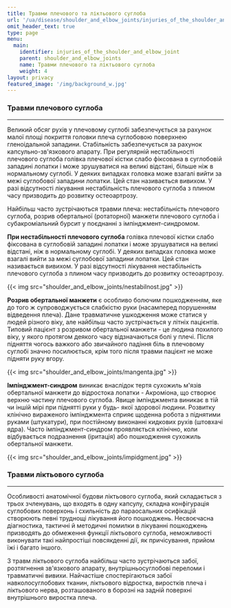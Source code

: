 ```yaml
---
title: Травми плечового та ліктьового суглоба
url: '/ua/disease/shoulder_and_elbow_joints/injuries_of_the_shoulder_and_elbow_joint'
omit_header_text: true
type: page
menu:
  main:
    identifier: injuries_of_the_shoulder_and_elbow_joint
    parent: shoulder_and_elbow_joints
    name: Травми плечового та ліктьового суглоба
    weight: 4
layout: privacy
featured_image: '/img/background_w.jpg'
---
```


### Травми плечового суглоба 
****

Великий обсяг рухів у плечовому суглобі забезпечується за рахунок малої площі покриття головки плеча суглобовою
поверхнею гленоідальной западини. Стабільність забезпечується за рахунок капсульно-зв'язкового апарату. При регулярній
нестабільності плечового суглоба голівка плечової кістки слабо фіксована в суглобовій западині лопатки і може
зрушуватися на великі відстані, більше ніж в нормальному суглобі. У деяких випадках головка може взагалі вийти за межі
суглобової западини лопатки. Цей стан називається вивихом. У разі відсутності лікування нестабільність плечового суглоба
з плином часу призводить до розвитку остеоартрозу.

Найбільш часто зустрічаються травми плеча: нестабільність плечового суглоба, розрив обертальної (ротаторної) манжети
плечового суглоба і субакроміальний бурсит у поєднанні з імпінджмент-синдромом.

**При нестабільності плечового суглоба** голівка плечової кістки слабо фіксована в суглобовій западині лопатки і може
зрушуватися на великі відстані, ніж в нормальному суглобі. У деяких випадках головка може взагалі вийти за межі
суглобової западини лопатки. Цей стан називається вивихом. У разі відсутності лікування нестабільність плечового суглоба
з плином часу призводить до розвитку остеоартрозу.

{{< img src="shoulder_and_elbow_joints/nestabilnost.jpg" >}}

**Розрив обертальної манжети** є особливо болючим пошкодженням, яке до того ж супроводжується слабкістю руки (насамперед
порушенням відведення плеча). Дане травматичне ушкодження може статися у людей різного віку, але найбільш часто
зустрічається у літніх пацієнтів. Типовий пацієнт з розривом обертальної манжети - це людина похилого віку, у якого
протягом деякого часу відзначаються болі у плечі. Після підняття чогось важкого або звичайного падіння біль в плечовому
суглобі значно посилюється, крім того після травми пацієнт не може підняти руку вгору.

{{< img src="shoulder_and_elbow_joints/mangenta.jpg" >}}

**Імпінджмент-синдром** виникає внаслідок тертя сухожиль м'язів обертальної манжети до відростока лопатки - Акроміона,
що створює верхню частину плечового суглоба. Явище імпінджмента виникає в тій чи іншій мірі при піднятті руки у будь-
якої здорової людини. Розвитку клінічно вираженого імпінджмента сприяє щоденна робота з піднятими руками (штукатури),
при постійному виконанні кидкових рухів (штовхачі ядра). Часто імпінджмент-синдром проявляється клінічно, коли
відбувається подразнення (іритація) або пошкодження сухожиль обертальної манжети.

{{< img src="shoulder_and_elbow_joints/impidgment.jpg" >}}

### Травми ліктьового суглоба 
****

Особливості анатомічної будови ліктьового суглоба, який складається з трьох зчленувань, що входять в одну капсулу,
складна конфігурація суглобових поверхонь і схильність до параосальних осифікацій створюють певні труднощі лікування
його пошкоджень. Несвоєчасна діагностика, тактичні й методичні помилки в лікуванні пошкоджень призводять до обмеження
функції ліктьового суглоба, неможливості виконувати такі найпростіші повсякденні дії, як причісування, прийом їжі і
багато іншого.

З травм ліктьового суглоба найбільш часто зустрічаються забої, розтягнення зв'язкового апарату, внутрішньосуглобові
переломи і травматичні вивихи. Найчастіше спостерігаються забої навколосуглобових тканин, ліктьового відростка,
виростків плеча і ліктьового нерва, розташованого в борозні на задній поверхні внутрішнього виростка плеча.
